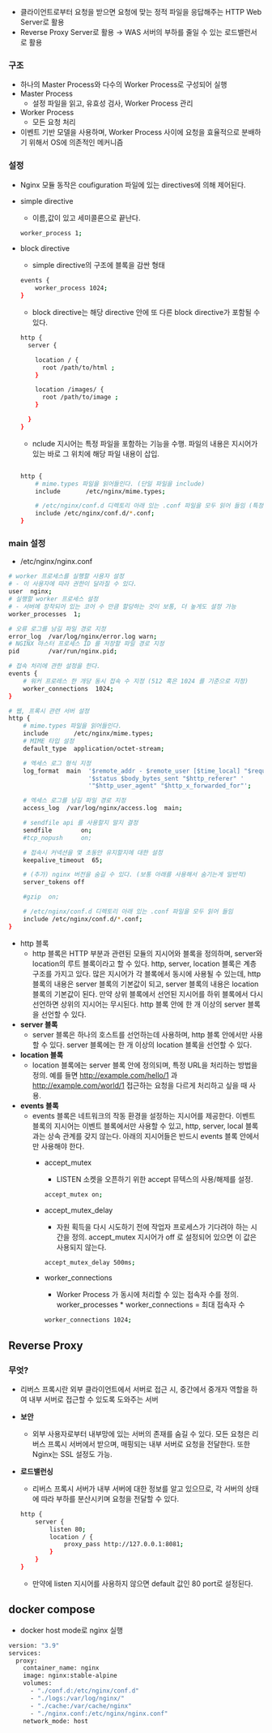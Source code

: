 - 클라이언트로부터 요청을 받으면 요청에 맞는 정적 파일을 응답해주는 HTTP Web Server로 활용
- Reverse Proxy Server로 활용 → WAS 서버의 부하를 줄일 수 있는 로드밸런서로 활용

### 구조

- 하나의 Master Process와 다수의 Worker Process로 구성되어 실행
- Master Process
    - 설정 파일을 읽고, 유효성 검사, Worker Process 관리
- Worker Process
    - 모든 요청 처리
- 이벤트 기반 모델을 사용하며, Worker Process 사이에 요청을 효율적으로 분배하기 위해서 OS에 의존적인 메커니즘

### 설정

- Nginx 모듈 동작은 coufiguration 파일에 있는 directives에 의해 제어된다.
- simple directive
    - 이름,값이 있고 세미콜론으로 끝난다.
    
    ```bash
    worker_process 1;
    ```
    
- block directive
    - simple directive의 구조에 블록을 감싼 형태
    
    ```bash
    events {
    	worker_process 1024;
    }
    ```
    
    - block directive는 해당 directive 안에 또 다른 block directive가 포함될 수 있다.
    
    ```bash
    http {
      server {
    
        location / {
          root /path/to/html ;
        }
    
        location /images/ {
          root /path/to/image ;
        }
    
      }
    }
    ```
    
    - nclude 지시어는 특정 파일을 포함하는 기능을 수행. 파일의 내용은 지시어가 있는 바로 그 위치에 해당 파일 내용이 삽입.
    
    ```bash
    
    http {
        # mime.types 파일을 읽어들인다. (단일 파일을 include)
        include       /etc/nginx/mime.types;
    
        # /etc/nginx/conf.d 디렉토리 아래 있는 .conf 파일을 모두 읽어 들임 (특정 디렉토리의 모든 파일을 include)
        include /etc/nginx/conf.d/*.conf;
    }
    ```
    

### main 설정

- /etc/nginx/nginx.conf

```bash
# worker 프로세스를 실행할 사용자 설정
# - 이 사용자에 따라 권한이 달라질 수 있다.
user  nginx;
# 실행할 worker 프로세스 설정
# - 서버에 장착되어 있는 코어 수 만큼 할당하는 것이 보통, 더 높게도 설정 가능
worker_processes  1;

# 오류 로그를 남길 파일 경로 지정
error_log  /var/log/nginx/error.log warn;
# NGINX 마스터 프로세스 ID 를 저장할 파일 경로 지정
pid        /var/run/nginx.pid;

# 접속 처리에 관한 설정을 한다.
events {
    # 워커 프로레스 한 개당 동시 접속 수 지정 (512 혹은 1024 를 기준으로 지정)
    worker_connections  1024;
}

# 웹, 프록시 관련 서버 설정
http {
    # mime.types 파일을 읽어들인다.
    include       /etc/nginx/mime.types;
    # MIME 타입 설정
    default_type  application/octet-stream;

    # 엑세스 로그 형식 지정
    log_format  main  '$remote_addr - $remote_user [$time_local] "$request" '
                      '$status $body_bytes_sent "$http_referer" '
                      '"$http_user_agent" "$http_x_forwarded_for"';

    # 엑세스 로그를 남길 파일 경로 지정
    access_log  /var/log/nginx/access.log  main;

    # sendfile api 를 사용할지 말지 결정
    sendfile        on;
    #tcp_nopush     on;

    # 접속시 커넥션을 몇 초동안 유지할지에 대한 설정
    keepalive_timeout  65;

    # (추가) nginx 버전을 숨길 수 있다. (보통 아래를 사용해서 숨기는게 일반적)
    server_tokens off

    #gzip  on;

    # /etc/nginx/conf.d 디렉토리 아래 있는 .conf 파일을 모두 읽어 들임
    include /etc/nginx/conf.d/*.conf;
}
```

- http 블록
    - http 블록은 HTTP 부분과 관련된 모듈의 지시어와 블록을 정의하며, server와 location의 루트 블록이라고 할 수 있다. http, server, location 블록은 계층 구조를 가지고 있다. 많은 지시어가 각 블록에서 동시에 사용될 수 있는데, http 블록의 내용은 server 블록의 기본값이 되고, server 블록의 내용은 location 블록의 기본값이 된다. 만약 상위 블록에서 선언된 지시어를 하위 블록에서 다시 선언하면 상위의 지시어는 무시된다. http 블록 안에 한 개 이상의 server 블록을 선언할 수 있다.
- **server 블록**
    - server 블록은 하나의 호스트를 선언하는데 사용하며, http 블록 안에서만 사용할 수 있다. server 블록에는 한 개 이상의 location 블록을 선언할 수 있다.
- **location 블록**
    - location 블록에는 server 블록 안에 정의되며, 특정 URL을 처리하는 방법을 정의. 예를 들면 http://example.com/hello/1 과 http://example.com/world/1 접근하는 요청을 다르게 처리하고 싶을 때 사용.
- **events 블록**
    - events 블록은 네트워크의 작동 환경을 설정하는 지시어를 제공한다. 이벤트 블록의 지시어는 이벤트 블록에서만 사용할 수 있고, http, server, local 블록과는 상속 관계를 갖지 않는다. 아래의 지시어들은 반드시 events 블록 안에서만 사용해야 한다.
        - accept_mutex
            - LISTEN 소켓을 오픈하기 위한 accept 뮤텍스의 사용/해제를 설정.
            
            ```bash
            accept_mutex on;
            ```
            
        - accept_mutex_delay
            - 자원 획득을 다시 시도하기 전에 작업자 프로세스가 기다려야 하는 시간을 정의. accept_mutex 지시어가 off 로 설정되어 있으면 이 값은 사용되지 않는다.
            
            ```bash
            accept_mutex_delay 500ms;
            ```
            
        - worker_connections
            - Worker Process 가 동시에 처리할 수 있는 접속자 수를 정의. worker_processes * worker_connections = 최대 접속자 수
            
            ```bash
            worker_connections 1024;
            ```
            

## Reverse Proxy

### 무엇?

- 리버스 프록시란 외부 클라이언트에서 서버로 접근 시, 중간에서 중개자 역할을 하여 내부 서버로 접근할 수 있도록 도와주는 서버

- **보안**
    - 외부 사용자로부터 내부망에 있는 서버의 존재를 숨길 수 있다. 모든 요청은 리버스 프록시 서버에서 받으며, 매핑되는 내부 서버로 요청을 전달한다. 또한 Nginx는 SSL 설정도 가능.
- **로드밸런싱**
    - 리버스 프록시 서버가 내부 서버에 대한 정보를 알고 있으므로, 각 서버의 상태에 따라 부하를 분산시키며 요청을 전달할 수 있다.
    
    ```bash
    http {
        server {
            listen 80;
            location / {
                proxy_pass http://127.0.0.1:8081;
            }
        }
    }
    ```
    
    - 만약에 listen 지시어를 사용하지 않으면 default 값인 80 port로 설정된다.

## docker compose
- docker host mode로 nginx 실행
```bash
version: "3.9"
services:
  proxy:
    container_name: nginx
    image: nginx:stable-alpine
    volumes:
      - "./conf.d:/etc/nginx/conf.d"
      - "./logs:/var/log/nginx/"
      - "./cache:/var/cache/nginx"
      - "./nginx.conf:/etc/nginx/nginx.conf"
    network_mode: host
```